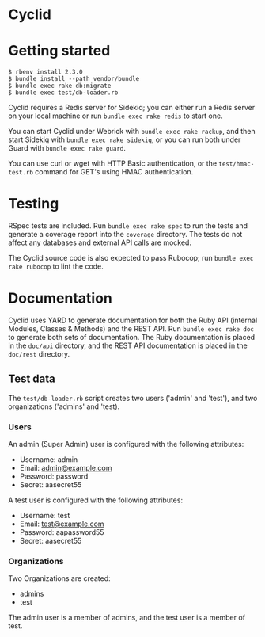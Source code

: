 Cyclid
======

# Getting started
```
$ rbenv install 2.3.0
$ bundle install --path vendor/bundle
$ bundle exec rake db:migrate
$ bundle exec test/db-loader.rb
```
Cyclid requires a Redis server for Sidekiq; you can either run a Redis server on your local machine or run `bundle exec rake redis` to start one.

You can start Cyclid under Webrick with `bundle exec rake rackup`, and then start Sidekiq with `bundle exec rake sidekiq`, or you can run both under Guard with `bundle exec rake guard`.

You can use curl or wget with HTTP Basic authentication, or the `test/hmac-test.rb` command for GET's using HMAC authentication.

# Testing

RSpec tests are included. Run `bundle exec rake spec` to run the tests and generate a coverage report into the `coverage` directory. The tests do not affect any databases and external API calls are mocked.

The Cyclid source code is also expected to pass Rubocop; run `bundle exec rake rubocop` to lint the code.

# Documentation

Cyclid uses YARD to generate documentation for both the Ruby API (internal Modules, Classes & Methods) and the REST API. Run `bundle exec rake doc` to generate both sets of documentation. The Ruby documentation is placed in the `doc/api` directory, and the REST API documentation is placed in the `doc/rest` directory.

## Test data

The `test/db-loader.rb` script creates two users ('admin' and 'test'), and two organizations ('admins' and 'test).

### Users

An admin (Super Admin) user is configured with the following attributes:

* Username: admin
* Email: admin@example.com
* Password: password
* Secret: aasecret55

A test user is configured with the following attributes:

* Username: test
* Email: test@example.com
* Password: aapassword55
* Secret: aasecret55

### Organizations

Two Organizations are created:

* admins
* test

The admin user is a member of admins, and the test user is a member of test.
